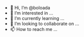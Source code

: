 - 👋 Hi, I’m @boloada
- 👀 I’m interested in ...
- 🌱 I’m currently learning ...
- 💞️ I’m looking to collaborate on ...
- 📫 How to reach me ...

<!---
boloada/boloada is a ✨ special ✨ repository because its `README.md` (this file) appears on your GitHub profile.
You can click the Preview link to take a look at your changes.
--->
